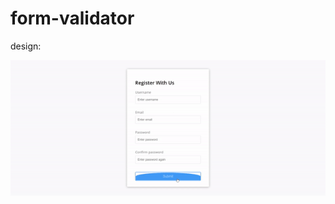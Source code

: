 # form-validator

design:

![GifPreview](https://github.com/gribashov/form-validator/blob/main/assets/gif-preview.gif)
